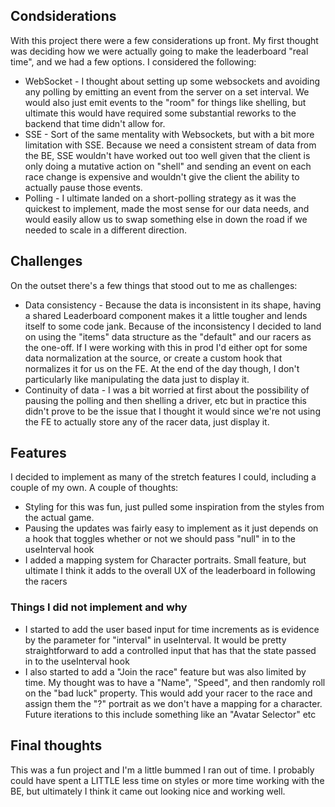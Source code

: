 ## Condsiderations

With this project there were a few considerations up front. My first thought was deciding how we were actually going to make the leaderboard "real time", and we had a few options. I considered the following:

- WebSocket - I thought about setting up some websockets and avoiding any polling by emitting an event from the server on a set interval. We would also just emit events to the "room" for things like shelling, but ultimate this would have required some substantial reworks to the backend that time didn't allow for. 
- SSE - Sort of the same mentality with Websockets, but with a bit more limitation with SSE. Because we need a consistent stream of data from the BE, SSE wouldn't have worked out too well given that the client is only doing a mutative action on "shell" and sending an event on each race change is expensive and wouldn't give the client the ability to actually pause those events. 
- Polling - I ultimate landed on a short-polling strategy as it was the quickest to implement, made the most sense for our data needs, and would easily allow us to swap something else in down the road if we needed to scale in a different direction. 

## Challenges 

On the outset there's a few things that stood out to me as challenges:
- Data consistency - Because the data is inconsistent in its shape, having a shared Leaderboard component makes it a little tougher and lends itself to some code jank. Because of the inconsistency I decided to land on using the "items" data structure as the "default" and our racers as the one-off. If I were working with this in prod I'd either opt for some data normalization at the source, or create a custom hook that normalizes it for us on the FE. At the end of the day though, I don't particularly like manipulating the data just to display it. 
- Continuity of data - I was a bit worried at first about the possibility of pausing the polling and then shelling a driver, etc but in practice this didn't prove to be the issue that I thought it would since we're not using the FE to actually store any of the racer data, just display it. 

## Features
I decided to implement as many of the stretch features I could, including a couple of my own. A couple of thoughts:
- Styling for this was fun, just pulled some inspiration from the styles from the actual game. 
- Pausing the updates was fairly easy to implement as it just depends on a hook that toggles whether or not we should pass "null" in to the useInterval hook
- I added a mapping system for Character portraits. Small feature, but ultimate I think it adds to the overall UX of the leaderboard in following the racers

### Things I did not implement and why
- I started to add the user based input for time increments as is evidence by the parameter for "interval" in useInterval. It would be pretty straightforward to add a controlled input that has that the state passed in to the useInterval hook
- I also started to add a "Join the race" feature but was also limited by time. My thought was to have a "Name", "Speed", and then randomly roll on the "bad luck" property. This would add your racer to the race and assign them the "?" portrait as we don't have a mapping for a character. Future iterations to this include something like an "Avatar Selector" etc

## Final thoughts
This was a fun project and I'm a little bummed I ran out of time. I probably could have spent a LITTLE less time on styles or more time working with the BE, but ultimately I think it came out looking nice and working well. 

